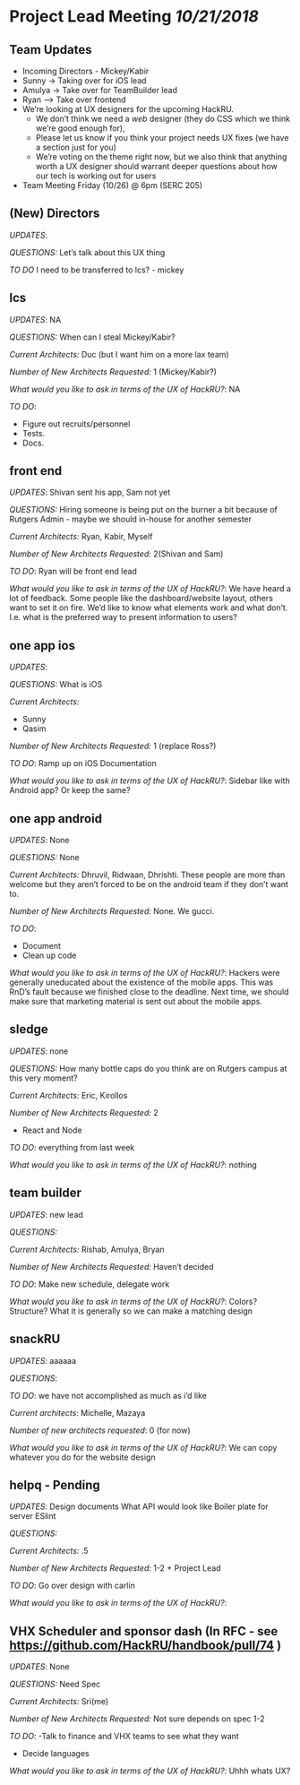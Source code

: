 # Project Lead Meeting *10/21/2018*
## Team Updates


- Incoming Directors - Mickey/Kabir
- Sunny -> Taking over for iOS lead
- Amulya -> Take over for TeamBuilder lead
- Ryan --> Take over frontend
- We’re looking at UX designers for the upcoming HackRU.
  - We don’t think we need a *web* designer (they do CSS which we think we’re good enough for),
  - Please let us know if you think your project needs UX fixes (we have a section just for you)
  - We’re voting on the theme right now, but we also think that anything worth a UX designer should warrant deeper questions about how our tech is working out for users
- Team Meeting Friday (10/26) @ 6pm (SERC 205)

## (New) Directors

 _UPDATES_:

_QUESTIONS:_
Let’s talk about this UX thing

_TO DO_
I need to be transferred to lcs? - mickey

## lcs

_UPDATES_:
NA

_QUESTIONS:_
When can I steal Mickey/Kabir?

 _Current Architects:_
Duc (but I want him on a more lax team)

 _Number of New Architects Requested:_
1 (Mickey/Kabir?)

_What would you like to ask in terms of the UX of HackRU?_:
NA

_TO DO_:
- Figure out recruits/personnel
- Tests.
- Docs.

## front end

_UPDATES_: Shivan sent his app, Sam not yet

_QUESTIONS:_ Hiring someone is being put on the burner a bit because of Rutgers Admin - maybe we should in-house for another semester

_Current Architects:_ Ryan, Kabir, Myself

_Number of New Architects Requested:_ 2(Shivan and Sam)

_TO DO_: Ryan will be front end lead

_What would you like to ask in terms of the UX of HackRU?_: We have heard a lot of feedback.  Some people like the dashboard/website layout, others want to set it on fire.  We’d like to know what elements work and what don’t.  I.e. what is the preferred way to present information to users?  

## one app ios

_UPDATES_:

_QUESTIONS:_ What is iOS

_Current Architects:_
- Sunny
- Qasim

_Number of New Architects Requested:_ 1 (replace Ross?)

_TO DO_: Ramp up on iOS
Documentation

_What would you like to ask in terms of the UX of HackRU?_:
Sidebar like with Android app? Or keep the same?

## one app android

_UPDATES_:
None

_QUESTIONS:_
None

_Current Architects:_
Dhruvil, Ridwaan, Dhrishti. These people are more than welcome but they aren’t forced to be on the android team if they don’t want to. 

_Number of New Architects Requested:_
None. We gucci.

_TO DO_:
- Document
- Clean up code

_What would you like to ask in terms of the UX of HackRU?_:
Hackers were generally uneducated about the existence of the mobile apps. This was RnD’s fault because we finished close to the deadline. Next time, we should make sure that marketing material is sent out about the mobile apps.

## sledge

_UPDATES_: none

_QUESTIONS:_ How many bottle caps do you think are on Rutgers campus at this very moment?

_Current Architects:_ Eric, Kirollos

_Number of New Architects Requested:_ 2
- React and Node

_TO DO_: everything from last week

_What would you like to ask in terms of the UX of HackRU?_: nothing

## team builder

_UPDATES_: new lead

_QUESTIONS:_

_Current Architects:_ Rishab, Amulya, Bryan

_Number of New Architects Requested:_ Haven’t decided

_TO DO_: Make new schedule, delegate work

_What would you like to ask in terms of the UX of HackRU?_: Colors? Structure? What it is generally so we can make a matching design

## snackRU

_UPDATES_: aaaaaa

_QUESTIONS_:

_TO DO_: we have not accomplished as much as i’d like

_Current architects_: Michelle, Mazaya

_Number of new architects requested_: 0 (for now)

_What would you like to ask in terms of the UX of HackRU?_: We can copy whatever you do for the website design

## helpq - Pending

_UPDATES_:
Design documents
What API would look like
Boiler plate for server
ESlint

_QUESTIONS:_

_Current Architects:_ .5

_Number of New Architects Requested:_ 1-2 + Project Lead

_TO DO_:
Go over design with carlin

_What would you like to ask in terms of the UX of HackRU?_:

## VHX Scheduler and sponsor dash (In RFC - see https://github.com/HackRU/handbook/pull/74 )

_UPDATES_: None

_QUESTIONS:_ Need Spec

_Current Architects:_ Sri(me)

_Number of New Architects Requested:_ Not sure depends on spec
1-2

_TO DO_:
-Talk to finance and VHX teams to see what they want
- Decide languages

_What would you like to ask in terms of the UX of HackRU?_:
Uhhh whats UX?
